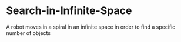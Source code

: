 Search-in-Infinite-Space
========================

A robot moves in a spiral in an infinite space in order to find a specific number of objects

